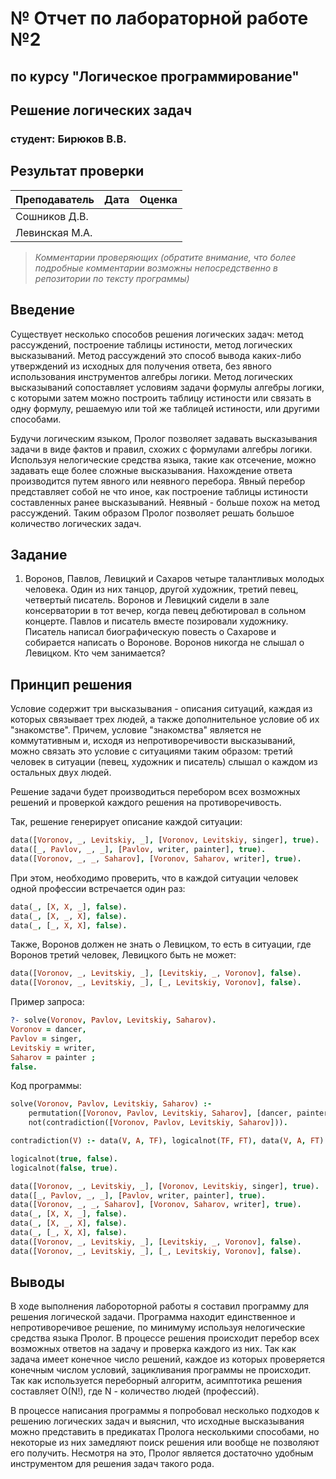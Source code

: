 # № Отчет по лабораторной работе №2
## по курсу "Логическое программирование"

## Решение логических задач

### студент: Бирюков В.В.

## Результат проверки

| Преподаватель     | Дата         |  Оценка       |
|-------------------|--------------|---------------|
| Сошников Д.В. |              |               |
| Левинская М.А.|              |               |

> *Комментарии проверяющих (обратите внимание, что более подробные комментарии возможны непосредственно в репозитории по тексту программы)*


## Введение

Существует несколько способов решения логических задач: метод рассуждений, построение таблицы истиности, метод логических высказываний.
Метод рассуждений это способ вывода каких-либо утверждений из исходных для получения ответа, без явного использования инструментов алгебры логики. Метод логических высказываний сопоставляет условиям задачи формулы алгебры логики, с которыми затем можно построить таблицу истиности или связать в одну формулу, решаемую или той же таблицей истиности, или другими способами.

Будучи логическим языком, Пролог позволяет задавать высказывания задачи в виде фактов и правил, схожих с формулами алгебры логики. Используя нелогические средства языка, такие как отсечение, можно задавать еще более сложные высказывания. Нахождение ответа производится путем явного или неявного перебора. Явный перебор представляет собой не что иное, как построение таблицы истиности составленных ранее высказываний. Неявный - больше похож на метод рассуждений. Таким образом Пролог позволяет решать большое количество логических задач.

## Задание

1. Воронов, Павлов, Левицкий и Сахаров  четыре талантливых молодых человека. Один из них  танцор, другой  художник, третий  певец, четвертый  писатель. Воронов и Левицкий сидели в зале консерватории в тот вечер, когда певец дебютировал в сольном концерте. Павлов и писатель вместе позировали художнику. Писатель написал биографическую повесть о Сахарове и собирается написать о Воронове. Воронов никогда не слышал о Левицком. Кто чем занимается? 

## Принцип решения

Условие содержит три высказывания - описания ситуаций, каждая из которых связывает трех людей, а также дополнительное условие об их "знакомстве".
Причем, условие "знакомства" является не коммутативным и, исходя из непротиворечивости высказываний, можно связать это условие с ситуациями таким образом: третий человек в ситуации (певец, художник и писатель) слышал о каждом из остальных двух людей.

Решение задачи будет производиться перебором всех возможных решений и проверкой каждого решения на противоречивость.

Так, решение генерирует описание каждой ситуации:
```prolog
data([Voronov, _, Levitskiy, _], [Voronov, Levitskiy, singer], true).
data([_, Pavlov, _, _], [Pavlov, writer, painter], true).
data([Voronov, _, _, Saharov], [Voronov, Saharov, writer], true).
```

При этом, необходимо проверить, что в каждой ситуации человек одной профессии встречается один раз:
```prolog
data(_, [X, X, _], false).
data(_, [X, _, X], false).
data(_, [_, X, X], false).
```

Также, Воронов должен не знать о Левицком, то есть в ситуации, где Воронов третий человек, Левицкого быть не может:
```prolog
data([Voronov, _, Levitskiy, _], [Levitskiy, _, Voronov], false).
data([Voronov, _, Levitskiy, _], [_, Levitskiy, Voronov], false).
```

Пример запроса:
```prolog
?- solve(Voronov, Pavlov, Levitskiy, Saharov).
Voronov = dancer,
Pavlov = singer,
Levitskiy = writer,
Saharov = painter ;
false.
```

Код программы:
```prolog
solve(Voronov, Pavlov, Levitskiy, Saharov) :-
	permutation([Voronov, Pavlov, Levitskiy, Saharov], [dancer, painter, singer, writer]), 
	not(contradiction([Voronov, Pavlov, Levitskiy, Saharov])).

contradiction(V) :- data(V, A, TF), logicalnot(TF, FT), data(V, A, FT).

logicalnot(true, false).
logicalnot(false, true).

data([Voronov, _, Levitskiy, _], [Voronov, Levitskiy, singer], true).
data([_, Pavlov, _, _], [Pavlov, writer, painter], true).
data([Voronov, _, _, Saharov], [Voronov, Saharov, writer], true).
data(_, [X, X, _], false).
data(_, [X, _, X], false).
data(_, [_, X, X], false).
data([Voronov, _, Levitskiy, _], [Levitskiy, _, Voronov], false).
data([Voronov, _, Levitskiy, _], [_, Levitskiy, Voronov], false).
```

## Выводы

В ходе выполнения лабороторной работы я составил программу для решения логической задачи. Программа находит единственное и непротиворечивое решение, по минимуму используя нелогические средства языка Пролог.
В процессе решения происходит перебор всех возможных ответов на задачу и проверка каждого из них. Так как задача имеет конечное число решений, каждое из которых проверяется конечным числом условий, зацикливания программы не происходит.
Так как используется переборный алгоритм, асимптотика решения составляет O(N!), где N - количество людей (профессий).

В процессе написания программы я попробовал несколько подходов к решению логических задач и выяснил, что исходные высказывания можно представить в предикатах Пролога несколькими способами, но некоторые из них замедляют поиск решения или вообще не позволяют его получить. Несмотря на это, Пролог является достаточно удобным инструментом для решения задач такого рода.
